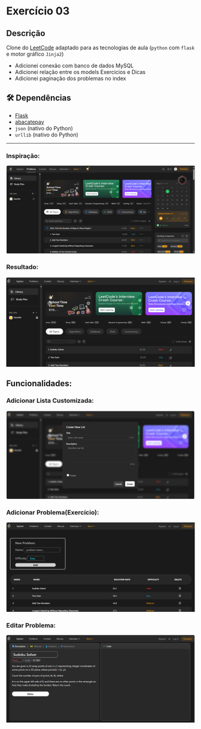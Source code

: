 # Exercício 03

## Descrição

Clone do [LeetCode](https://leetcode.com/problemset/) adaptado para as tecnologias de aula (`python` com `flask` e motor gráfico `Jinja2`)

- Adicionei conexão com banco de dados MySQL
- Adicionei relação entre os models Exercicios e Dicas
- Adicionei paginação dos problemas no index

## 🛠️ Dependências

- [Flask](https://flask.palletsprojects.com/)
- [abacatepay](https://pypi.org/project/abacatepay/)
- `json` (nativo do Python)
- `urllib` (nativo do Python)

---

### Inspiração:

![LeetCode Print HomeScreen](docs/leet_code_home_screen.png)

### Resultado:

![Projeto Print Home Screen](docs/projeto_home_screen.png)

## Funcionalidades:

### Adicionar Lista Customizada:

![Projeto Print Lista Customizada](docs/projeto_lista_customizada.png)

### Adicionar Problema(Exercício):

![Projeto Print Problemas](docs/projeto_adiciona_problema.png)

### Editar Problema:

![Projeto Print Editar Problema](docs/projeto_editar_problema.png)

